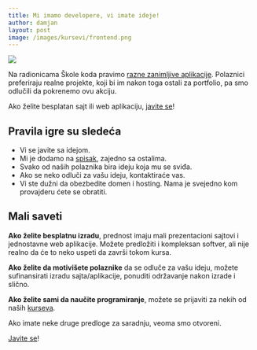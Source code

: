 ```yaml
---
title: Mi imamo developere, vi imate ideje!
author: damjan
layout: post
image: /images/kursevi/frontend.png
---
```


![]({{page.image}})

Na radionicama Škole koda pravimo [razne zanimljive aplikacije](/radovi). Polaznici preferiraju realne projekte, koji bi im nakon toga ostali za portfolio, pa smo odlučili da pokrenemo ovu akciju.

Ako želite besplatan sajt ili web aplikaciju, [javite se](/kontakt)!

## Pravila igre su sledeća

- Vi se javite sa idejom. 
- Mi je dodamo na [spisak](https://trello.com/c/gMc2zPNn/1-ideje-za-sajtove-i-aplikacije), zajedno sa ostalima.
- Svako od naših polaznika bira ideju koja mu se sviđa.
- Ako se neko odluči za vašu ideju, kontaktiraće vas.
- Vi ste dužni da obezbedite domen i hosting. Nama je svejedno kom provajderu ćete se obratiti.

## Mali saveti

**Ako želite besplatnu izradu**, prednost imaju mali prezentacioni sajtovi i jednostavne web aplikacije. Možete predložiti i kompleksan softver, ali nije realno da će to neko uspeti da završi tokom kursa.

**Ako želite da motivišete polaznike** da se odluče za vašu ideju, možete sufinansirati izradu sajta/aplikacije, ponuditi održavanje nakon izrade i slično.

**Ako želite sami da naučite programiranje**, možete se prijaviti za nekih od naših [kurseva](/kursevi/).

Ako imate neke druge predloge za saradnju, veoma smo otvoreni.

[Javite se](/kontakt)!
